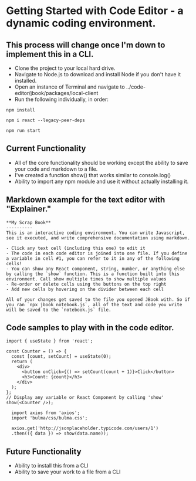 # Getting Started with Code Editor - a dynamic coding environment.

## This process will change once I'm down to implement this in a CLI.

- Clone the project to your local hard drive.
- Navigate to Node.js to download and install Node if you don't have it installed.
- Open an instance of Terminal and navigate to ../code-editor/jbook/packages/local-client
- Run the following individually, in order:
```
npm install
```
```
npm i react --legacy-peer-deps
```
```
npm run start
```

## Current Functionality

- All of the core functionality should be working except the ability to save your code and markdown to a file.
- I've created a function show() that works similar to console.log()
- Ability to import any npm module and use it without actually installing it.

## Markdown example for the text editor with "Explainer."

```
**My Scrap Book** 
----------
This is an interactive coding environment. You can write Javascript, see it executed, and write comprehensive documentation using markdown. 

- Click any text cell (including this one) to edit it 
- The code in each code editor is joined into one file. If you define a variable in cell #1, you can refer to it in any of the following cells! 
- You can show any React component, string, number, or anything else by calling the `show` function. This is a function built into this environment. Call show multiple times to show multiple values
- Re-order or delete cells using the buttons on the top right
- Add new cells by hovering on the divider between each cell

All of your changes get saved to the file you opened JBook with. So if you ran `npx jbook notebook.js`, all of the text and code you write will be saved to the `notebook.js` file.

```

## Code samples to play with in the code editor.

```
import { useState } from 'react';

const Counter = () => {
  const [count, setCount] = useState(0);
  return (
    <div>
      <button onClick={() => setCount(count + 1)}>Click</button>
      <h3>Count: {count}</h3>
    </div>
  );
};
// Display any variable or React Component by calling 'show'
show(<Counter />);

```

```
  import axios from 'axios';
  import 'bulma/css/bulma.css';

  axios.get('http://jsonplaceholder.typicode.com/users/1')
  .then(({ data }) => show(data.name));
```


## Future Functionality

- Ability to install this from a CLI
- Ability to save your work to a file from a CLI
